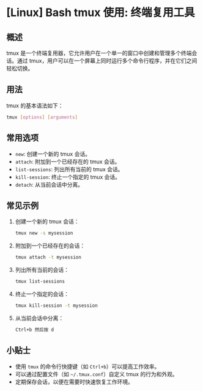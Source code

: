 # [Linux] Bash tmux 使用: 终端复用工具

## 概述
tmux 是一个终端复用器，它允许用户在一个单一的窗口中创建和管理多个终端会话。通过 tmux，用户可以在一个屏幕上同时运行多个命令行程序，并在它们之间轻松切换。

## 用法
tmux 的基本语法如下：

```bash
tmux [options] [arguments]
```

## 常用选项
- `new`: 创建一个新的 tmux 会话。
- `attach`: 附加到一个已经存在的 tmux 会话。
- `list-sessions`: 列出所有当前的 tmux 会话。
- `kill-session`: 终止一个指定的 tmux 会话。
- `detach`: 从当前会话中分离。

## 常见示例
1. 创建一个新的 tmux 会话：
   ```bash
   tmux new -s mysession
   ```

2. 附加到一个已经存在的会话：
   ```bash
   tmux attach -t mysession
   ```

3. 列出所有当前的会话：
   ```bash
   tmux list-sessions
   ```

4. 终止一个指定的会话：
   ```bash
   tmux kill-session -t mysession
   ```

5. 从当前会话中分离：
   ```bash
   Ctrl+b 然后按 d
   ```

## 小贴士
- 使用 `tmux` 的命令行快捷键（如 `Ctrl+b`）可以提高工作效率。
- 可以通过配置文件（如 `~/.tmux.conf`）自定义 tmux 的行为和外观。
- 定期保存会话，以便在需要时快速恢复工作环境。